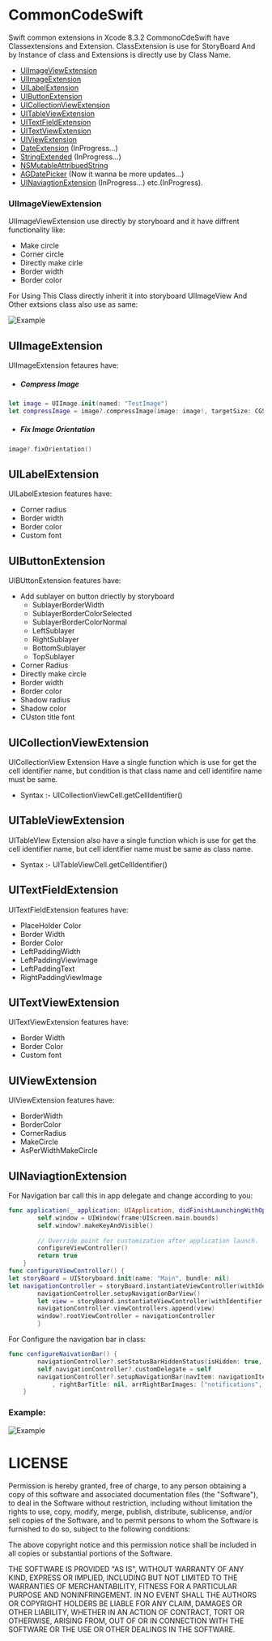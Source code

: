 # CommonCodeSwift
Swift common extensions in Xcode 8.3.2
CommonoCdeSwift have Classextensions and Extension.
ClassExtension is use for StoryBoard And by Instance of class and Extensions is directly use by Class Name.
  * [UIImageViewExtension](#uiimageviewextension)  
  * [UIImageExtension](#uiimageextension)
  * [UILabelExtension](#uilabelextension)
  * [UIButtonExtension](#uibuttonextension)
  * [UICollectionViewExtension](#uicollectionviewextension)
  * [UITableViewExtension](#uitableviewextension)
  * [UITextFieldExtension](#uitextfieldextension)
  * [UITextViewExtension](#uitextviewextension)
  * [UIViewExtension](#uiviewextension)
  * [DateExtension](#dateextension) (InProgress...)
  * [StringExtended](#stringextended) (InProgress...)
  * [NSMutableAttribuedString](#nsmutableattribuedstring)
  * [AGDatePicker](#agdatepicker) (Now it wanna be more updates...)
  * [UINaviagtionExtension](#uinaviagtionextension) (InProgress...)
  etc.(InProgress).
  
### UIImageViewExtension
UIImageViewExtension use directly by storyboard and it have diffrent functionality like:
* Make circle
* Corner circle
* Directly make cirle
* Border width 
* Border color

<p>For Using This Class directly inherit it into storyboard UIImageView And Other extsions class also use as same:<p>

![Example](https://github.com/aman19ish/CommonCodeSwift/blob/master/ExampleImages/UIImageViewExtensionInherit.png)

## UIImageExtension
UIImageExtension fetaures have:
* ##### Compress Image #####
```swift
let image = UIImage.init(named: "TestImage")
let compressImage = image?.compressImage(image: image!, targetSize: CGSize.init(width: 200, height: 200), compressionQuality: 0.50)
```
* ##### Fix Image Orientation #####
```swift
image?.fixOrientation()
```
## UILabelExtension
UILabelExtesion features have:
* Corner radius
* Border width
* Border color
* Custom font 

## UIButtonExtension
UIBUttonExtension features have:
* Add sublayer on button driectly by storyboard
  * SublayerBorderWidth
  * SublayerBorderColorSelected
  * SublayerBorderColorNormal
  * LeftSublayer
  * RightSublayer
  * BottomSublayer
  * TopSublayer
* Corner Radius
* Directly make circle
* Border width
* Border color
* Shadow radius 
* Shadow color
* CUston title font

## UICollectionViewExtension
UICollectionView Extension Have a single function which is use for get the cell identifier name, but condition is that class name and cell identifire name must be same.
- Syntax :- UICollectionViewCell.getCellIdentifier()

## UITableViewExtension
UITableVIew Extension also have a single function which is use for get the cell identifier name, but cell identifier name must be same as class name.
- Syntax :- UITableViewCell.getCellIdentifier()

## UITextFieldExtension
UITextFieldExtension features have:
* PlaceHolder Color
* Border Width
* Border Color
* LeftPaddingWidth
* LeftPaddingViewImage
* LeftPaddingText
* RightPaddingViewImage

## UITextViewExtension
UITextViewExtension features have:
* Border Width
* Border Color
* Custom font

## UIViewExtension
UIViewExtension features have:
* BorderWidth
* BorderColor
* CornerRadius
* MakeCircle
* AsPerWidthMakeCircle

## UINaviagtionExtension

For Navigation bar call this  in app delegate and change according to you:
```swift
func application(_ application: UIApplication, didFinishLaunchingWithOptions launchOptions: [UIApplicationLaunchOptionsKey: Any]?) -> Bool {
        self.window = UIWindow(frame:UIScreen.main.bounds)
        self.window?.makeKeyAndVisible()
        
        // Override point for customization after application launch.
        configureViewController()
        return true
    }
func configureViewController() {
let storyBoard = UIStoryboard.init(name: "Main", bundle: nil)
let navigationController = storyBoard.instantiateViewController(withIdentifier: "controller") as! UINavigationController
        navigationController.setupNavigationBarView()
        let view = storyBoard.instantiateViewController(withIdentifier: "view") as! ViewController
        navigationController.viewControllers.append(view)
        window?.rootViewController = navigationController
        }
```
For Configure the navigation bar in class:
```swift
func configureNaivationBar() {
        navigationController?.setStatusBarHiddenStatus(isHidden: true, andNavigationBarHiddenStatus: false)
        self.navigationController?.customDelegate = self
        navigationController?.setupNavigationBar(navItem: navigationItem, title: "Testing", leftBarButtonType: .back, rightBarItemType: .threeIcon
            , rightBarTitle: nil, arrRightBarImages: ["notifications", "notifications", "notifications"])
    } 
```
    
### Example: ###

![Example](https://github.com/aman19ish/CommonCodeSwift/blob/master/ExampleImages/DeviceExample.png)

# LICENSE

<p>Permission is hereby granted, free of charge, to any person obtaining a copy
of this software and associated documentation files (the "Software"), to deal
in the Software without restriction, including without limitation the rights
to use, copy, modify, merge, publish, distribute, sublicense, and/or sell
copies of the Software, and to permit persons to whom the Software is
furnished to do so, subject to the following conditions:

The above copyright notice and this permission notice shall be included in all
copies or substantial portions of the Software.

THE SOFTWARE IS PROVIDED "AS IS", WITHOUT WARRANTY OF ANY KIND, EXPRESS OR
IMPLIED, INCLUDING BUT NOT LIMITED TO THE WARRANTIES OF MERCHANTABILITY,
FITNESS FOR A PARTICULAR PURPOSE AND NONINFRINGEMENT. IN NO EVENT SHALL THE
AUTHORS OR COPYRIGHT HOLDERS BE LIABLE FOR ANY CLAIM, DAMAGES OR OTHER
LIABILITY, WHETHER IN AN ACTION OF CONTRACT, TORT OR OTHERWISE, ARISING FROM,
OUT OF OR IN CONNECTION WITH THE SOFTWARE OR THE USE OR OTHER DEALINGS IN THE
SOFTWARE.<p>

